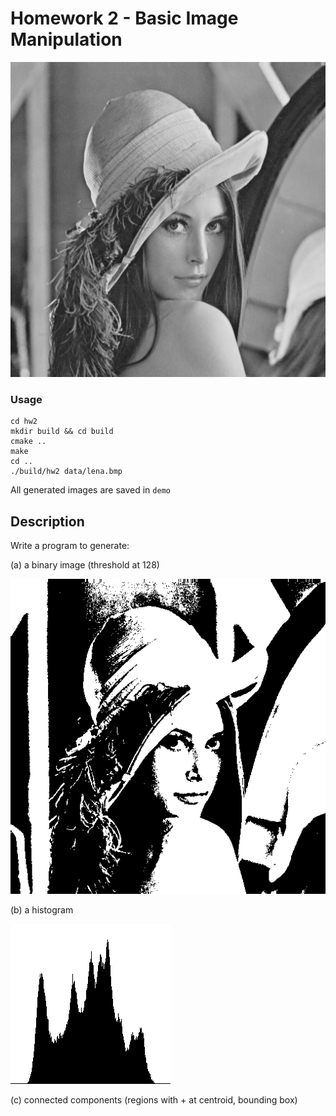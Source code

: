 # Homework 2 - Basic Image Manipulation

![Origin Iamge](data/lena.bmp)

### Usage
```
cd hw2
mkdir build && cd build
cmake ..
make
cd ..
./build/hw2 data/lena.bmp
```
All generated images are saved in `demo`

## Description
Write a program to generate:

(a) a binary image (threshold at 128)

![binarize](demo/binarize.png)

(b) a histogram

![histogram](demo/histogram.png)

(c) connected components (regions with + at centroid, bounding box)